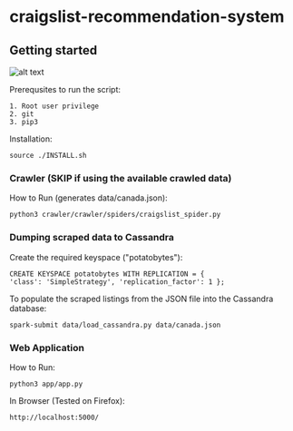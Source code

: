 # craigslist-recommendation-system #

## Getting started ##

![alt text](https://csil-git1.cs.surrey.sfu.ca/potato-bytes/craigslist-recommendation-system/blob/3b56a081829f797a7bfea8628e54bce753d420f5/DFDBD.png)

Prerequsites to run the script:
```
1. Root user privilege
2. git
3. pip3
```

Installation:
```
source ./INSTALL.sh
```

### Crawler (SKIP if using the available crawled data) ###

How to Run (generates data/canada.json):

```
python3 crawler/crawler/spiders/craigslist_spider.py
```

### Dumping scraped data to Cassandra ###

Create the required keyspace ("potatobytes"):
```
CREATE KEYSPACE potatobytes WITH REPLICATION = {
'class': 'SimpleStrategy', 'replication_factor': 1 };
```

To populate the scraped listings from the JSON file into the Cassandra database:
```
spark-submit data/load_cassandra.py data/canada.json
```

### Web Application ###

How to Run:
```
python3 app/app.py
```

In Browser (Tested on Firefox):
```
http://localhost:5000/
```
